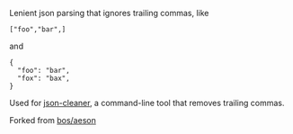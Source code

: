 Lenient json parsing that ignores trailing commas, like

    ["foo","bar",]

and

    {
      "foo": "bar",
      "fox": "bax",
    }

Used for [json-cleaner](https://github.com/rubenmoor/json-cleaner), a command-line tool that removes trailing commas.

Forked from [bos/aeson](https://github.com/bos/aeson)